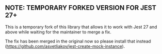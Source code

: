 ## NOTE: TEMPORARY FORKED VERSION FOR JEST 27+

This is a temporary fork of this library that allows it to work with Jest 27 and above while waiting for the maintainer to merge a fix.

The fix has been merged in the original now so please install that instead (https://github.com/asvetliakov/jest-create-mock-instance).
